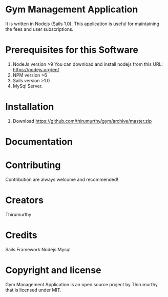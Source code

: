 # Gym Management Application
  It is written in Nodejs (Sails 1.0). This application is useful for maintaining the fees and user subscriptions.


# Prerequisites for this Software
1. NodeJs version >9
     You can download and install nodejs from this URL: https://nodejs.org/en/
2. NPM version >6
3. Sails  version >1.0
4. MySql Server.

# Installation
1.  Download
    https://github.com/thirumurthy/gym/archive/master.zip
    
# Documentation


# Contributing
   Contribution are always welcome and recommended! 
   
# Creators
  Thirumurthy
  
# Credits

Sails Framework
Nodejs
Mysql

# Copyright and license
Gym Management Application is an open source project by Thirumurthy that is licensed under MIT.




